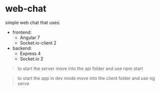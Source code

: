# web-chat
simple web chat that uses:
- frontend:
  - Angular 7
  - Socket.io-client 2
- backend:
  - Express 4
  - Socket.io 2
> to start the server move into the api folder and use npm start

> to start the app in dev mode move into the client folder and use ng serve
